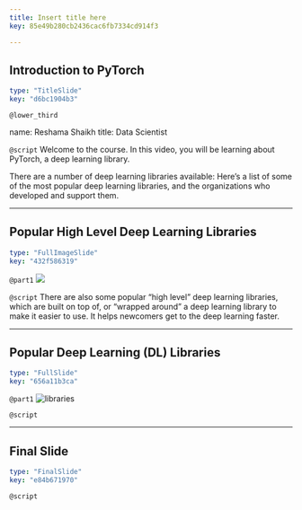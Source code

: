```yaml
---
title: Insert title here
key: 85e49b280cb2436cac6fb7334cd914f3

---
```

## Introduction to PyTorch

```yaml
type: "TitleSlide"
key: "d6bc1904b3"
```

`@lower_third`

name: Reshama Shaikh
title: Data Scientist


`@script`
Welcome to the course.  In this video, you will be learning about PyTorch, a deep learning library.

There are a number of deep learning libraries available:  Here’s a list of some of the most popular deep learning libraries, and the organizations who developed and support them.


---
## Popular High Level Deep Learning Libraries

```yaml
type: "FullImageSlide"
key: "432f586319"
```

`@part1`
![](image-url)


`@script`
There are also some popular “high level” deep learning libraries, which are built on top of, or “wrapped around” a deep learning library to make it easier to use.  It helps newcomers get to the  deep learning faster.


---
## Popular Deep Learning (DL) Libraries

```yaml
type: "FullSlide"
key: "656a11b3ca"
```

`@part1`
![libraries](https://assets.datacamp.com/production/repositories/3590/datasets/6f43dbbc600cfdf3f08186bc9da76d6a34b6278c/dl_libraries.png)


`@script`



---
## Final Slide

```yaml
type: "FinalSlide"
key: "e84b671970"
```

`@script`


